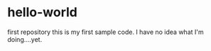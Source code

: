 # hello-world
first repository 
this is my first sample code. I have no idea what I'm doing....yet.
